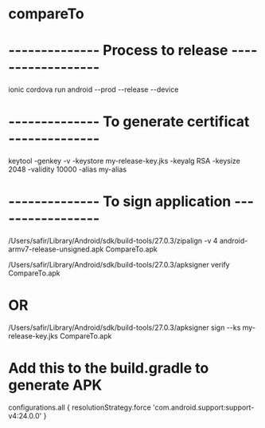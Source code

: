 # compareTo

# -------------- Process to release ------------------
ionic cordova run android --prod --release --device


# -------------- To generate certificat --------------
keytool -genkey -v -keystore my-release-key.jks -keyalg RSA -keysize 2048 -validity 10000 -alias my-alias


# -------------- To sign application -----------------
/Users/safir/Library/Android/sdk/build-tools/27.0.3/zipalign  -v 4 android-armv7-release-unsigned.apk CompareTo.apk

/Users/safir/Library/Android/sdk/build-tools/27.0.3/apksigner verify CompareTo.apk 
# OR
/Users/safir/Library/Android/sdk/build-tools/27.0.3/apksigner  sign --ks my-release-key.jks CompareTo.apk 


# Add this to the build.gradle to generate APK 
configurations.all {
  resolutionStrategy.force 'com.android.support:support-v4:24.0.0'
}
